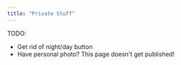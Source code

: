 ```yaml
---
title: "Private Stuff"
---
```

TODO:
- Get rid of night/day button
- Have personal photo?
This page doesn't get published!